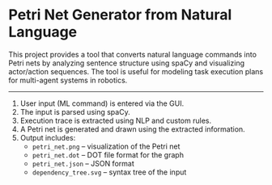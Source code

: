 # Petri Net Generator from Natural Language

This project provides a tool that converts natural language commands into Petri nets by analyzing sentence structure using spaCy and visualizing actor/action sequences. The tool is useful for modeling task execution plans for multi-agent systems in robotics.

---

1. User input (ML command) is entered via the GUI.
2. The input is parsed using spaCy.
3. Execution trace is extracted using NLP and custom rules.
4. A Petri net is generated and drawn using the extracted information.
5. Output includes:
   - `petri_net.png` – visualization of the Petri net
   - `petri_net.dot` – DOT file format for the graph
   - `petri_net.json` – JSON format 
   - `dependency_tree.svg` – syntax tree of the input

